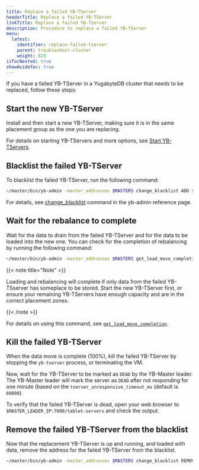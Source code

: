 ```yaml
---
title: Replace a failed YB-TServer
headerTitle: Replace a failed YB-TServer
linkTitle: Replace a failed YB-TServer
description: Procedure to replace a failed YB-TServer
menu:
  latest:
    identifier: replace-failed-tserver
    parent: troubleshoot-cluster
    weight: 829
isTocNested: true
showAsideToc: true
---
```


If you have a failed YB-TServer in a YugabyteDB cluster that needs to be replaced, follow these steps:

## Start the new YB-TServer

Install and then start a new YB-TServer, making sure it is in the same placement group as the one you are replacing.

For details on starting YB-TServers and more options, see [Start YB-TServers](../../../../deploy/manual-deployment/start-tservers/).

## Blacklist the failed YB-TServer

To blacklist the failed YB-TServer, run the following command:
 
```sh
~/master/bin/yb-admin -master_addresses $MASTERS change_blacklist ADD $OLD_IP:9100
```

For details, see [change_blacklist](../../../admin/yb-admin#change-blacklist) command in the yb-admin reference page.

## Wait for the rebalance to complete

Wait for the data to drain from the failed YB-TServer and for the data to be loaded into the new one. You can check for the completion of rebalancing by running the following command:

```sh
~/master/bin/yb-admin -master_addresses $MASTERS get_load_move_completion 
```

{{< note title="Note" >}}

Loading and rebalancing will complete if only data from the failed YB-TSserver has someplace to be stored. 
Start the new YB-TServer first, or ensure your remaining YB-TServers have enough capacity and are in the correct placement zones.

{{< /note >}}

For details on using this command, see [`get_load_move_completion`](../../admin/yb-admin.md#get-load-move-completion).

## Kill the failed YB-TServer

When the data move is complete (100%), kill the failed YB-TServer by stopping the `yb-tserver` process, or terminating the VM.

Now, wait for the YB-TServer to be marked as `DEAD` by the YB-Master leader.  
The YB-Master leader will mark the server as `DEAD` after not responding for one minute (based on the `tserver_unresponsive_timeout_ms` (default is `60000`).
 
To verify that the failed YB-TServer is dead, open your web browser to `$MASTER_LEADER_IP:7000/tablet-servers` and check the output.

## Remove the failed YB-TServer from the blacklist 

Now that the replacement YB-TServer is up and running, and loaded with data, remove the address for the failed YB-TServer from the blacklist.

```sh
~/master/bin/yb-admin -master_addresses $MASTERS change_blacklist REMOVE node1:9100
```

